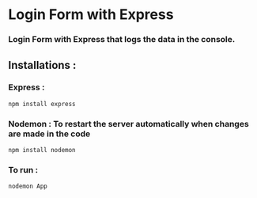 # Login Form with Express

### Login Form with Express that logs the data in the console.

## Installations : 

### Express :

`npm install express`

### Nodemon : To restart the server automatically when changes are made in the code

`npm install nodemon`

### To run : 

`nodemon App`